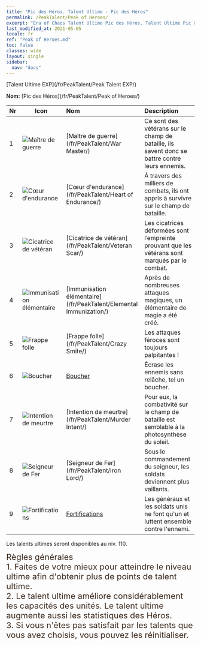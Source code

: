 ```yaml
---
title: "Pic des Héros. Talent Ultime - Pic des Héros"
permalink: /PeakTalent/Peak of Heroes/
excerpt: "Era of Chaos Talent Ultime Pic des Héros. Talent Ultime Pic des Héros. Pic des Héros"
last_modified_at: 2021-05-05
locale: fr
ref: "Peak of Heroes.md"
toc: false
classes: wide
layout: single
sidebar:
  nav: "docs"
---
```


  [Talent Ultime EXP](/fr/PeakTalent/Peak Talent EXP/)

  **Nom:** [Pic des Héros](/fr/PeakTalent/Peak of Heroes/)

  | Nr | Icon | Nom | Description |
  |:---|------|:-----------|:-----------|
  | 1 | ![Maître de guerre](/images/pt/talent_1001.png) | [Maître de guerre](/fr/PeakTalent/War Master/) | Ce sont des vétérans sur le champ de bataille, ils savent donc se battre contre leurs ennemis. |
  | 2 | ![Cœur d'endurance](/images/pt/talent_1002.png) | [Cœur d'endurance](/fr/PeakTalent/Heart of Endurance/) | À travers des milliers de combats, ils ont appris à survivre sur le champ de bataille. |
  | 3 | ![Cicatrice de vétéran](/images/pt/talent_1003.png) | [Cicatrice de vétéran](/fr/PeakTalent/Veteran Scar/) | Les cicatrices déformées sont l’empreinte prouvant que les vétérans sont marqués par le combat. |
  | 4 | ![Immunisation élémentaire](/images/pt/talent_1004.png) | [Immunisation élémentaire](/fr/PeakTalent/Elemental Immunization/) | Après de nombreuses attaques magiques, un élémentaire de magie a été créé. |
  | 5 | ![Frappe folle](/images/pt/talent_1005.png) | [Frappe folle](/fr/PeakTalent/Crazy Smite/) | Les attaques féroces sont toujours palpitantes ! |
  | 6 | ![Boucher](/images/pt/talent_1006.png) | [Boucher](/fr/PeakTalent/Butcher/) | Écrase les ennemis sans relâche, tel un boucher. |
  | 7 | ![Intention de meurtre](/images/pt/talent_1007.png) | [Intention de meurtre](/fr/PeakTalent/Murder Intent/) | Pour eux, la combativité sur le champ de bataille est semblable à la photosynthèse du soleil. |
  | 8 | ![Seigneur de Fer](/images/pt/talent_1008.png) | [Seigneur de Fer](/fr/PeakTalent/Iron Lord/) | Sous le commandement du seigneur, les soldats deviennent plus vaillants. |
  | 9 | ![Fortifications](/images/pt/talent_1009.png) | [Fortifications](/fr/PeakTalent/Fortifications/) | Les généraux et les soldats unis ne font qu'un et luttent ensemble contre l'ennemi. |



  Les talents ultimes seront disponibles au niv. 110.

  <span style="color: #3c2a1e;font-size:22px">Règles générales</span><br/><span style="color: #3c2a1e;font-size:22px">1. Faites de votre mieux pour atteindre le niveau ultime afin d'obtenir plus de points de talent ultime. </span><br/><span style="color: #3c2a1e;font-size:22px">2. Le talent ultime améliore considérablement les capacités des unités. Le talent ultime augmente aussi les statistiques des Héros. </span><br/><span style="color: #3c2a1e;font-size:22px">3. Si vous n'êtes pas satisfait par les talents que vous avez choisis, vous pouvez les réinitialiser.</span><br/>

